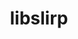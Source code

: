 ---
title: "libslirp"
layout: cache
categories: [package, develop]
meta: {"compilers": ["apple-clang@=15.0.0", "apple-clang@=16.0.0"], "num_specs": 2, "num_specs_by_stack": {"developer-tools-darwin": 2, "root": 2}, "oss": ["sequoia", "ventura"], "platforms": ["darwin"], "stacks": ["developer-tools-darwin", "root"], "targets": ["aarch64"], "versions": ["4.7.0", "4.8.0"]}
spec_details: [{"compiler": "apple-clang@=16.0.0", "hash": "sn35g6xl4qgr4d4p6paqtkbudvpqbycc", "os": "sequoia", "platform": "darwin", "size": "-", "stacks": ["developer-tools-darwin", "root"], "target": "aarch64", "variants": ["build_system=meson", "buildtype=release", "default_library=shared", "~strip"], "versions": ["4.8.0"]}, {"compiler": "apple-clang@=15.0.0", "hash": "wdla2vdivkboakuqi32f7ntxd7wjtyg7", "os": "ventura", "platform": "darwin", "size": "-", "stacks": ["developer-tools-darwin", "root"], "target": "aarch64", "variants": ["build_system=meson", "buildtype=release", "default_library=shared", "~strip"], "versions": ["4.7.0"]}]
---